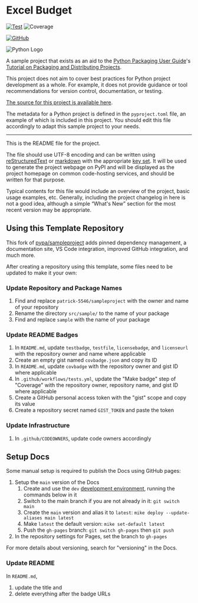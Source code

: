 # Excel Budget

<!-- [![PyPI][versionbadge]][packageurl] -->
[![Test][testbadge]][testfile]
![Coverage][covbadge]

<!-- ![PyPI - Python Version][pyversionbadge] -->
[![GitHub][licensebadge]][licenseurl]

<!-- [versionbadge]: https://img.shields.io/pypi/v/excelbudget -->
<!-- [packageurl]: https://pypi.org/project/excelbudget/ -->
[testbadge]: https://github.com/patrick-5546/excelbudget/actions/workflows/ci.yml/badge.svg
[testfile]: https://github.com/patrick-5546/excelbudget/actions/workflows/ci.yml
[covbadge]: https://img.shields.io/endpoint?url=https://gist.githubusercontent.com/patrick-5546/845b19d91f3d03c94677f6fae6eb414c/raw/covbadge-excelbudget.json
<!-- [pyversionbadge]: https://img.shields.io/pypi/pyversions/excelbudget -->
[licensebadge]: https://img.shields.io/github/license/patrick-5546/excelbudget
[licenseurl]: https://github.com/patrick-5546/excelbudget/blob/main/LICENSE

![Python Logo](https://www.python.org/static/community_logos/python-logo.png "Sample inline image")

A sample project that exists as an aid to the [Python Packaging User
Guide][packaging guide]'s [Tutorial on Packaging and Distributing
Projects][distribution tutorial].

This project does not aim to cover best practices for Python project
development as a whole. For example, it does not provide guidance or tool
recommendations for version control, documentation, or testing.

[The source for this project is available here][src].

The metadata for a Python project is defined in the `pyproject.toml` file,
an example of which is included in this project. You should edit this file
accordingly to adapt this sample project to your needs.

---

This is the README file for the project.

The file should use UTF-8 encoding and can be written using
[reStructuredText][rst] or [markdown][md] with the appropriate [key set][md
use]. It will be used to generate the project webpage on PyPI and will be
displayed as the project homepage on common code-hosting services, and should be
written for that purpose.

Typical contents for this file would include an overview of the project, basic
usage examples, etc. Generally, including the project changelog in here is not a
good idea, although a simple “What's New” section for the most recent version
may be appropriate.

[packaging guide]: https://packaging.python.org
[distribution tutorial]: https://packaging.python.org/tutorials/packaging-projects/
[src]: https://github.com/patrick-5546/excelbudget
[rst]: http://docutils.sourceforge.net/rst.html
[md]: https://tools.ietf.org/html/rfc7764#section-3.5 "CommonMark variant"
[md use]: https://packaging.python.org/specifications/core-metadata/#description-content-type-optional

## Using this Template Repository

This fork of [pypa/sampleproject](https://github.com/pypa/sampleproject) adds
pinned dependency management, a documentation site, VS Code integration,
improved GitHub integration, and much more.

After creating a repository using this template, some files need to be updated to
make it your own:

### Update Repository and Package Names

1. Find and replace `patrick-5546/sampleproject` with the owner and name of your repository
2. Rename the directory `src/sample/` to the name of your package
3. Find and replace `sample` with the name of your package

### Update README Badges

1. In `README.md`, update `testbadge`, `testfile`, `licensebadge`, and `licenseurl`
   with the repository owner and name where applicable
2. Create an empty gist named `covbadge.json` and copy its ID
3. In `README.md`, update `covbadge` with the repository owner and gist ID where applicable
4. In `.github/workflows/tests.yml`, update the "Make badge" step of "Coverage" with the
   repository owner, repository name, and gist ID where applicable
5. Create a GitHub personal access token with the "gist" scope and copy its value
6. Create a repository secret named `GIST_TOKEN` and paste the token

### Update Infrastructure

1. In `.github/CODEOWNERS`, update code owners accordingly

## Setup Docs

Some manual setup is required to publish the Docs using GitHub pages:

1. Setup the `main` version of the Docs
   1. Create and use the `dev` [development environment](https://patrick-5546.github.io/sampleproject/main/developer_guide/contributing/#tox-development-environments),
      running the commands below in it
   2. Switch to the main branch if you are not already in it: `git switch main`
   3. Create the `main` version and alias it to `latest`:
      `mike deploy --update-aliases main latest`
   4. Make `latest` the default version: `mike set-default latest`
   5. Push the `gh-pages` branch: `git switch gh-pages` then `git push`
2. In the repository settings for Pages, set the branch to `gh-pages`

For more details about versioning, search for "versioning" in the Docs.

### Update README

In `README.md`,

1. update the title and
2. delete everything after the badge URLs
